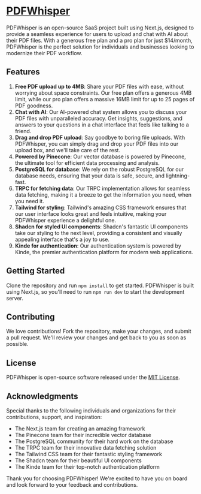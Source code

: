 [PDFWhisper](https://pdf-whisper.pandeyanup.com.np)
================

PDFWhisper is an open-source SaaS project built using Next.js, designed to provide a seamless experience for users to upload and chat with AI about their PDF files. With a generous free plan and a pro plan for just $14/month, PDFWhisper is the perfect solution for individuals and businesses looking to modernize their PDF workflow.

Features
--------

1. **Free PDF upload up to 4MB**: Share your PDF files with ease, without worrying about space constraints. Our free plan offers a generous 4MB limit, while our pro plan offers a massive 16MB limit for up to 25 pages of PDF goodness.
2. **Chat with AI**: Our AI-powered chat system allows you to discuss your PDF files with unparalleled accuracy. Get insights, suggestions, and answers to your questions in a chat interface that feels like talking to a friend.
3. **Drag and drop PDF upload**: Say goodbye to boring file uploads. With PDFWhisper, you can simply drag and drop your PDF files into our upload box, and we'll take care of the rest.
4. **Powered by Pinecone**: Our vector database is powered by Pinecone, the ultimate tool for efficient data processing and analysis.
5. **PostgreSQL for database**: We rely on the robust PostgreSQL for our database needs, ensuring that your data is safe, secure, and lightning-fast.
6. **TRPC for fetching data**: Our TRPC implementation allows for seamless data fetching, making it a breeze to get the information you need, when you need it.
7. **Tailwind for styling**: Tailwind's amazing CSS framework ensures that our user interface looks great and feels intuitive, making your PDFWhisper experience a delightful one.
8. **Shadcn for styled UI components**: Shadcn's fantastic UI components take our styling to the next level, providing a consistent and visually appealing interface that's a joy to use.
9. **Kinde for authentication**: Our authentication system is powered by Kinde, the premier authentication platform for modern web applications.

Getting Started
---------------

Clone the repository and run `npm install` to get started. PDFWhisper is built using Next.js, so you'll need to run `npm run dev` to start the development server.

Contributing
------------

We love contributions! Fork the repository, make your changes, and submit a pull request. We'll review your changes and get back to you as soon as possible.

License
-------

PDFWhisper is open-source software released under the [MIT License](https://github.com/pandeyanup/PDFWhisper/blob/main/LICENSE).

Acknowledgments
---------------

Special thanks to the following individuals and organizations for their contributions, support, and inspiration:

* The Next.js team for creating an amazing framework
* The Pinecone team for their incredible vector database
* The PostgreSQL community for their hard work on the database
* The TRPC team for their innovative data fetching solution
* The Tailwind CSS team for their fantastic styling framework
* The Shadcn team for their beautiful UI components
* The Kinde team for their top-notch authentication platform

Thank you for choosing PDFWhisper! We're excited to have you on board and look forward to your feedback and contributions.
